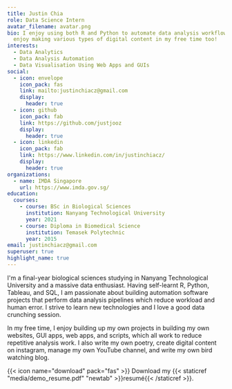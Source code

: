 ```yaml
---
title: Justin Chia
role: Data Science Intern
avatar_filename: avatar.png
bio: I enjoy using both R and Python to automate data analysis workflows. I
  enjoy making various types of digital content in my free time too!
interests:
  - Data Analytics
  - Data Analysis Automation
  - Data Visualisation Using Web Apps and GUIs
social:
  - icon: envelope
    icon_pack: fas
    link: mailto:justinchiacz@gmail.com
    display:
      header: true
  - icon: github
    icon_pack: fab
    link: https://github.com/justjooz
    display:
      header: true
  - icon: linkedin
    icon_pack: fab
    link: https://www.linkedin.com/in/justinchiacz/
    display:
      header: true
organizations:
  - name: IMDA Singapore
    url: https://www.imda.gov.sg/
education:
  courses:
    - course: BSc in Biological Sciences
      institution: Nanyang Technological University
      year: 2021
    - course: Diploma in Biomedical Science
      institution: Temasek Polytechnic
      year: 2015
email: justinchiacz@gmail.com
superuser: true
highlight_name: true
---
```


I'm a final-year biological sciences studying in Nanyang Technological University and a massive data enthusiast. Having self-learnt R, Python, Tableau, and SQL, I am passionate about building automation software projects that perform data analysis pipelines which reduce workload and human error. I strive to learn new technologies and I love a good data crunching session.

In my free time, I enjoy building up my own projects in building my own websites, GUI apps, web apps, and scripts, which all work to reduce repetitive analysis work. I also write my own poetry, create digital content on instagram, manage my own YouTube channel, and write my own bird watching blog.

{{< icon name="download" pack="fas" >}} Download my {{< staticref "media/demo_resume.pdf" "newtab" >}}resumé{{< /staticref >}}.
